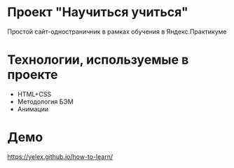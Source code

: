 #  Проект "Научиться учиться"
Простой сайт-одностраничник в рамках обучения в Яндекс.Практикуме

# Технологии, используемые в проекте
- HTML+CSS
- Методология БЭМ
- Анимации

 # Демо 
 https://yelex.github.io/how-to-learn/
